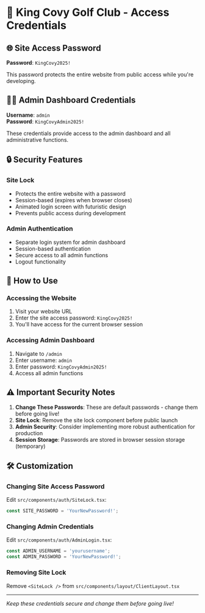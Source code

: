 # 🔐 King Covy Golf Club - Access Credentials

## 🌐 Site Access Password
**Password**: `KingCovy2025!`

This password protects the entire website from public access while you're developing.

## 👨‍💼 Admin Dashboard Credentials
**Username**: `admin`  
**Password**: `KingCovyAdmin2025!`

These credentials provide access to the admin dashboard and all administrative functions.

## 🔒 Security Features

### Site Lock
- Protects the entire website with a password
- Session-based (expires when browser closes)
- Animated login screen with futuristic design
- Prevents public access during development

### Admin Authentication
- Separate login system for admin dashboard
- Session-based authentication
- Secure access to all admin functions
- Logout functionality

## 🚀 How to Use

### Accessing the Website
1. Visit your website URL
2. Enter the site access password: `KingCovy2025!`
3. You'll have access for the current browser session

### Accessing Admin Dashboard
1. Navigate to `/admin`
2. Enter username: `admin`
3. Enter password: `KingCovyAdmin2025!`
4. Access all admin functions

## ⚠️ Important Security Notes

1. **Change These Passwords**: These are default passwords - change them before going live!
2. **Site Lock**: Remove the site lock component before public launch
3. **Admin Security**: Consider implementing more robust authentication for production
4. **Session Storage**: Passwords are stored in browser session storage (temporary)

## 🛠️ Customization

### Changing Site Access Password
Edit `src/components/auth/SiteLock.tsx`:
```typescript
const SITE_PASSWORD = 'YourNewPassword!';
```

### Changing Admin Credentials
Edit `src/components/auth/AdminLogin.tsx`:
```typescript
const ADMIN_USERNAME = 'yourusername';
const ADMIN_PASSWORD = 'YourNewPassword!';
```

### Removing Site Lock
Remove `<SiteLock />` from `src/components/layout/ClientLayout.tsx`

---
*Keep these credentials secure and change them before going live!*

